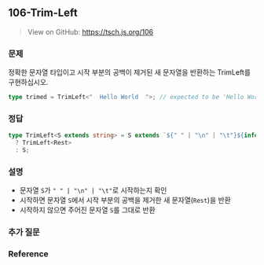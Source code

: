 ## 106-Trim-Left

> View on GitHub: https://tsch.js.org/106

### 문제

정확한 문자열 타입이고 시작 부분의 공백이 제거된 새 문자열을 반환하는 TrimLeft<T>를 구현하십시오.

```ts
type trimed = TrimLeft<"  Hello World  ">; // expected to be 'Hello World  '
```

### 정답

```ts
type TrimLeft<S extends string> = S extends `${" " | "\n" | "\t"}${infer Rest}`
  ? TrimLeft<Rest>
  : S;
```

### 설명

- 문자열 `S`가 `" " | "\n" | "\t"`로 시작하는지 확인
- 시작하면 문자열 `S`에서 시작 부분의 공백을 제거한 새 문자열(`Rest`)을 반환
- 시작하지 않으면 주어진 문자열 `S`를 그대로 반환

### 추가 질문

### Reference
